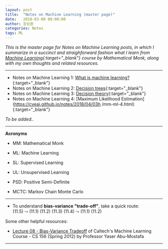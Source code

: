 ```yaml
---
layout: post
title:  "Notes on Machine Learning (master page)"
date:   2018-03-08 00:00:00
author: 장승환
categories: Notes
tags: ML
---
```


*This is the master page for Notes on Machine Learning posts, in which I summarize in a succinct and straighforward fashion what I learn from [Machine Learning](https://www.youtube.com/watch?v=yDLKJtOVx5c&list=PLD0F06AA0D2E8FFBA){:target="_blank"} course by Mathematical Monk, along with my own thoughts and related resources.*

---


* Notes on Machine Learning 1: [What is machine learning?](https://cveai.github.io/notes/2018/03/08/mm-ml-1.html){:target="_blank"}  
* Notes on Machine Learning 2: [Decision trees](https://cveai.github.io/notes/2018/03/16/mm-ml-2.html){:target="_blank"}  
* Notes on Machine Learning 3: [Decision theory](https://cveai.github.io/notes/2018/03/27/mm-ml-3.html){:target="_blank"}  
* Notes on Machine Learning 4: [Maximum Likelihood Estimation](https://cveai.github.io/notes/2018/04/03h
/mm-ml-4.html){:target="_blank"}  

*To be added..*

---

**Acronyms**
* MM: Mathematical Monk
* ML: Machine Learning
* SL: Supervised Learning
* UL: Unsupervised Learning

* PSD: Positive Semi-Definite

* MCTC: Markov Chain Monte Carlo

---

* To understand **bias-variance "trade-off"**, take a quick route:  
(11.5) $\leadsto$ (11.1) (11.2) (11.3) (11.4) $\leadsto$ (11.1) (11.2) 

Some other helpful resources:
* [Lecture 08 - Bias-Variance Tradeoff](https://youtu.be/zrEyxfl2-a8) of Caltech's Machine Learning Course - CS 156 (Spring 2012) by Professor Yaser Abu-Mostafa

---



